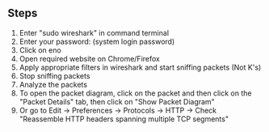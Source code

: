 ## Steps

1. Enter "sudo wireshark" in command terminal
2. Enter your password: (system login password)
3. Click on eno
4. Open required website on Chrome/Firefox
5. Apply appropriate filters in wireshark and start sniffing packets (Not K's)
6. Stop sniffing packets
7. Analyze the packets
8. To open the packet diagram, click on the packet and then click on the "Packet Details" tab, then click on "Show Packet Diagram"
7. Or go to Edit -> Preferences -> Protocols -> HTTP -> Check "Reassemble HTTP headers spanning multiple TCP segments"
